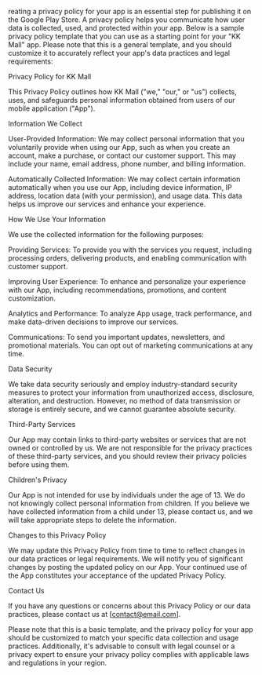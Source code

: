 reating a privacy policy for your app is an essential step for publishing it on the Google Play Store. A privacy policy helps you communicate how user data is collected, used, and protected within your app. Below is a sample privacy policy template that you can use as a starting point for your "KK Mall" app. Please note that this is a general template, and you should customize it to accurately reflect your app's data practices and legal requirements:

Privacy Policy for KK Mall

This Privacy Policy outlines how KK Mall ("we," "our," or "us") collects, uses, and safeguards personal information obtained from users of our mobile application ("App").

Information We Collect

User-Provided Information: We may collect personal information that you voluntarily provide when using our App, such as when you create an account, make a purchase, or contact our customer support. This may include your name, email address, phone number, and billing information.

Automatically Collected Information: We may collect certain information automatically when you use our App, including device information, IP address, location data (with your permission), and usage data. This data helps us improve our services and enhance your experience.

How We Use Your Information

We use the collected information for the following purposes:

Providing Services: To provide you with the services you request, including processing orders, delivering products, and enabling communication with customer support.

Improving User Experience: To enhance and personalize your experience with our App, including recommendations, promotions, and content customization.

Analytics and Performance: To analyze App usage, track performance, and make data-driven decisions to improve our services.

Communications: To send you important updates, newsletters, and promotional materials. You can opt out of marketing communications at any time.

Data Security

We take data security seriously and employ industry-standard security measures to protect your information from unauthorized access, disclosure, alteration, and destruction. However, no method of data transmission or storage is entirely secure, and we cannot guarantee absolute security.

Third-Party Services

Our App may contain links to third-party websites or services that are not owned or controlled by us. We are not responsible for the privacy practices of these third-party services, and you should review their privacy policies before using them.

Children's Privacy

Our App is not intended for use by individuals under the age of 13. We do not knowingly collect personal information from children. If you believe we have collected information from a child under 13, please contact us, and we will take appropriate steps to delete the information.

Changes to this Privacy Policy

We may update this Privacy Policy from time to time to reflect changes in our data practices or legal requirements. We will notify you of significant changes by posting the updated policy on our App. Your continued use of the App constitutes your acceptance of the updated Privacy Policy.

Contact Us

If you have any questions or concerns about this Privacy Policy or our data practices, please contact us at [contact@email.com].

Please note that this is a basic template, and the privacy policy for your app should be customized to match your specific data collection and usage practices. Additionally, it's advisable to consult with legal counsel or a privacy expert to ensure your privacy policy complies with applicable laws and regulations in your region.
